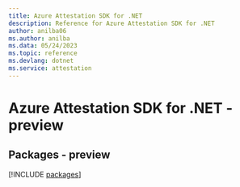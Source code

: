 ```yaml
---
title: Azure Attestation SDK for .NET
description: Reference for Azure Attestation SDK for .NET
author: anilba06
ms.author: anilba
ms.data: 05/24/2023
ms.topic: reference
ms.devlang: dotnet
ms.service: attestation
---
```

# Azure Attestation SDK for .NET - preview
## Packages - preview
[!INCLUDE [packages](attestation-index.md)]